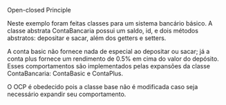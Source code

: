 Open-closed Principle

Neste exemplo foram feitas classes para um sistema bancário básico.
A classe abstrata ContaBancaria possui um saldo, id, e dois métodos
abstratos: depositar e sacar, além dos getters e setters.

A conta basic não fornece nada de especial ao depositar ou
sacar; já a conta plus fornece um rendimento de 0.5% em cima do valor
do depósito. Esses comportamentos são implementados pelas expansões
da classe ContaBancaria: ContaBasic e ContaPlus.

O OCP é obedecido pois a classe base não é modificada caso
seja necessário expandir seu comportamento.
